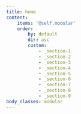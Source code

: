 ```yaml
---
title: home
content:
    items: '@self.modular'
    order:
        by: default
        dir: asc
        custom:
            - _section-1
            - _section-2
            - _section-3
            - _section-4
            - _section-5
            - _section-6
            - _section-7
            - _section-8
            - _section-9
body_classes: modular
---
```


